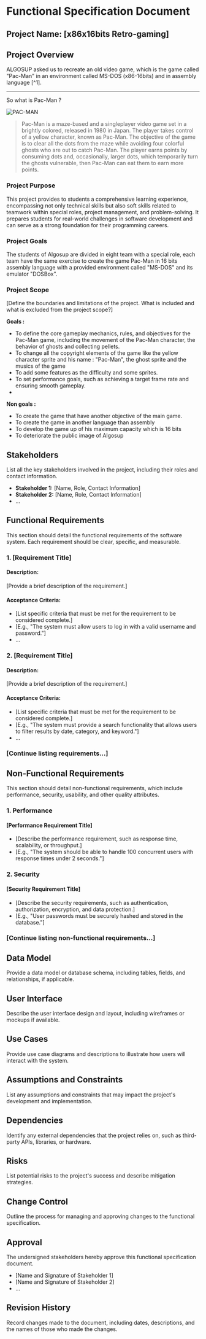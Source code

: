 
# Functional Specification Document

## Project Name: [x86x16bits Retro-gaming]

## Project Overview


ALGOSUP asked us to recreate an old video game, which is the game called "Pac-Man" in an environment called MS-DOS (x86-16bits) and in assembly language [^1].

---
 So what is Pac-Man ? 

![PAC-MAN](https://ocremix.org/files/images/games/arc/2/pac-man-arc-title-80834.jpg)

>Pac-Man is a maze-based and a singleplayer video game set in a brightly colored, released in 1980 in Japan. The player takes control of a yellow character, known as Pac-Man. The objective of the game is to clear all the dots from the maze while avoiding four colorful ghosts who are out to catch Pac-Man. The player earns points by consuming dots and, occasionally, larger dots, which temporarily turn the ghosts vulnerable, then Pac-Man can eat them to earn more points.

### Project Purpose

This project provides to students a comprehensive learning experience, encompassing not only technical skills but also soft skills related to teamwork within special roles, project management, and problem-solving. It prepares students for real-world challenges in software development and can serve as a strong foundation for their programming careers.

### Project Goals

The students of Algosup are divided in eight team with a special role, each team have the same exercise to create the game Pac-Man in 16 bits assembly language with a provided environment called "MS-DOS" and its emulator "DOSBox".

### Project Scope

[Define the boundaries and limitations of the project. What is included and what is excluded from the project scope?]

**Goals :**

- To define the core gameplay mechanics, rules, and objectives for the Pac-Man game, including the movement of the Pac-Man character, the behavior of ghosts and collecting pellets.
- To change all the copyright elements of the game like the yellow character sprite and his name : "Pac-Man",  the ghost sprite and the musics of the game 
- To add some features as the difficulty and some sprites.
- To set performance goals, such as achieving a target frame rate and ensuring smooth gameplay.
- 

**Non goals :**
- To create the game that have another objective of the main game.
- To create the game in another language than assembly
- To develop the game up of his maximum capacity which is 16 bits
- To deteriorate the public image of Algosup

## Stakeholders

List all the key stakeholders involved in the project, including their roles and contact information.

- **Stakeholder 1:** [Name, Role, Contact Information]
- **Stakeholder 2:** [Name, Role, Contact Information]
- ...

## Functional Requirements

This section should detail the functional requirements of the software system. Each requirement should be clear, specific, and measurable.

### 1. [Requirement Title]

#### Description:

[Provide a brief description of the requirement.]

#### Acceptance Criteria:

- [List specific criteria that must be met for the requirement to be considered complete.]
- [E.g., "The system must allow users to log in with a valid username and password."]
- ...

### 2. [Requirement Title]

#### Description:

[Provide a brief description of the requirement.]

#### Acceptance Criteria:

- [List specific criteria that must be met for the requirement to be considered complete.]
- [E.g., "The system must provide a search functionality that allows users to filter results by date, category, and keyword."]
- ...

### [Continue listing requirements...]

## Non-Functional Requirements

This section should detail non-functional requirements, which include performance, security, usability, and other quality attributes.

### 1. Performance

#### [Performance Requirement Title]

- [Describe the performance requirement, such as response time, scalability, or throughput.]
- [E.g., "The system should be able to handle 100 concurrent users with response times under 2 seconds."]

### 2. Security

#### [Security Requirement Title]

- [Describe the security requirements, such as authentication, authorization, encryption, and data protection.]
- [E.g., "User passwords must be securely hashed and stored in the database."]

### [Continue listing non-functional requirements...]

## Data Model

Provide a data model or database schema, including tables, fields, and relationships, if applicable.

## User Interface

Describe the user interface design and layout, including wireframes or mockups if available.

## Use Cases

Provide use case diagrams and descriptions to illustrate how users will interact with the system.

## Assumptions and Constraints

List any assumptions and constraints that may impact the project's development and implementation.

## Dependencies

Identify any external dependencies that the project relies on, such as third-party APIs, libraries, or hardware.

## Risks

List potential risks to the project's success and describe mitigation strategies.

## Change Control

Outline the process for managing and approving changes to the functional specification.

## Approval

The undersigned stakeholders hereby approve this functional specification document.

- [Name and Signature of Stakeholder 1]
- [Name and Signature of Stakeholder 2]
- ...

## Revision History

Record changes made to the document, including dates, descriptions, and the names of those who made the changes.